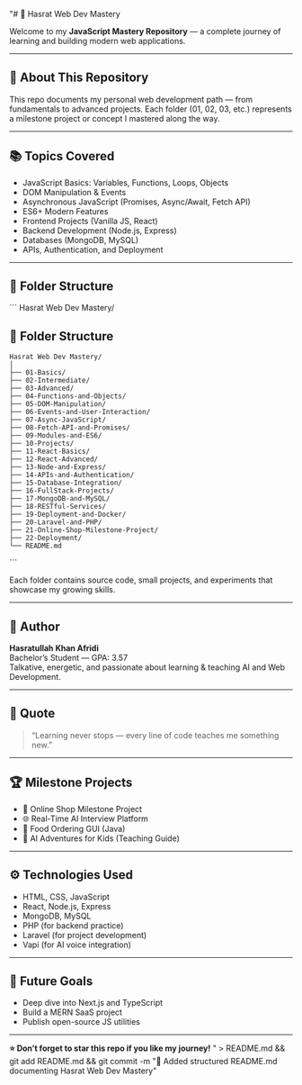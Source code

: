 "# 🌟 Hasrat Web Dev Mastery

Welcome to my **JavaScript Mastery Repository** — a complete journey of learning and building modern web applications.

---

## 🚀 About This Repository
This repo documents my personal web development path — from fundamentals to advanced projects.
Each folder (01, 02, 03, etc.) represents a milestone project or concept I mastered along the way.

---

## 📚 Topics Covered
- JavaScript Basics: Variables, Functions, Loops, Objects
- DOM Manipulation & Events
- Asynchronous JavaScript (Promises, Async/Await, Fetch API)
- ES6+ Modern Features
- Frontend Projects (Vanilla JS, React)
- Backend Development (Node.js, Express)
- Databases (MongoDB, MySQL)
- APIs, Authentication, and Deployment

---

## 🧩 Folder Structure
\`\`\`
Hasrat Web Dev Mastery/
## 🧩 Folder Structure  

```
Hasrat Web Dev Mastery/
│
├── 01-Basics/
├── 02-Intermediate/
├── 03-Advanced/
├── 04-Functions-and-Objects/
├── 05-DOM-Manipulation/
├── 06-Events-and-User-Interaction/
├── 07-Async-JavaScript/
├── 08-Fetch-API-and-Promises/
├── 09-Modules-and-ES6/
├── 10-Projects/
├── 11-React-Basics/
├── 12-React-Advanced/
├── 13-Node-and-Express/
├── 14-APIs-and-Authentication/
├── 15-Database-Integration/
├── 16-FullStack-Projects/
├── 17-MongoDB-and-MySQL/
├── 18-RESTful-Services/
├── 19-Deployment-and-Docker/
├── 20-Laravel-and-PHP/
├── 21-Online-Shop-Milestone-Project/
├── 22-Deployment/
└── README.md
```

\`\`\`

Each folder contains source code, small projects, and experiments that showcase my growing skills.

---

## 🧠 Author
**Hasratullah Khan Afridi**  
Bachelor’s Student — GPA: 3.57  
Talkative, energetic, and passionate about learning & teaching AI and Web Development.

---

## 💬 Quote
> “Learning never stops — every line of code teaches me something new.”

---

## 🏆 Milestone Projects
- 🛒 Online Shop Milestone Project  
- 🌐 Real-Time AI Interview Platform  
- 🍔 Food Ordering GUI (Java)  
- 🧠 AI Adventures for Kids (Teaching Guide)

---

## ⚙️ Technologies Used
- HTML, CSS, JavaScript
- React, Node.js, Express
- MongoDB, MySQL
- PHP (for backend practice)
- Laravel (for project development)
- Vapi (for AI voice integration)

---

## 🌈 Future Goals
- Deep dive into Next.js and TypeScript
- Build a MERN SaaS project
- Publish open-source JS utilities

---

**⭐ Don’t forget to star this repo if you like my journey!**
" > README.md && git add README.md && git commit -m "📝 Added structured README.md documenting Hasrat Web Dev Mastery"
